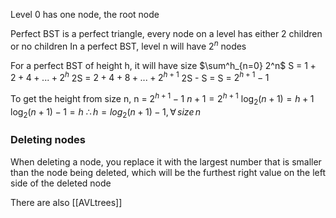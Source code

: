 Level 0 has one node, the root node

Perfect BST is a perfect triangle, every node on a level has either 2 children or no children
In a perfect BST, level n will have $2^n$ nodes

For a perfect BST of height h, it will have size $\sum^h_{n=0} 2^n$ 
S = $1+2+4+...+2^h$
2S = $2+4+8+...+2^{h+1}$
2S - S = S = $2^{h+1} - 1$                                                                                                                                                                                                                                                                                                                                                                                                                                                                                                                                                                                                                                                                                                                                                                                                                                                                                                                                                                                                                                                                                                                                                                                                                                                                                                                                                                                                                                                                                                                                                                                                                                                                                                                                                                                                                                                                                                                                                                                                                                                                                                                                          

To get the height from size n,
n = $2^{h+1} - 1$
$n+1 = 2^{h+1}$
$\log_2(n+1)= h+1$
$\log_2(n+1) - 1= h$
$\therefore \, h = log_2(n+1) - 1, \forall \, size \, n$

### Deleting nodes
When deleting a node, you replace it with the largest number that is smaller than the node being deleted, which will be the furthest right value on the left side of the deleted node

There are also [[AVLtrees]]






